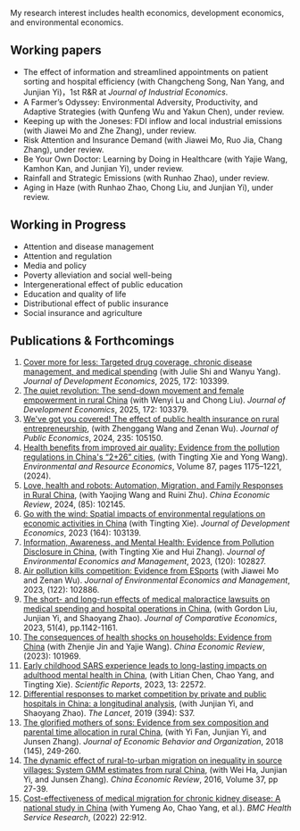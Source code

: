 My research interest includes health economics, development economics, and environmental economics.

## Working papers

- The effect of information and streamlined appointments on patient sorting and hospital efficiency (with Changcheng Song, Nan Yang, and Junjian Yi)，1st R&R at *Journal of Industrial Economics*.
- A Farmer’s Odyssey: Environmental Adversity, Productivity, and Adaptive Strategies (with Qunfeng Wu and Yakun Chen), under review.
- Keeping up with the Joneses: FDI inflow and local industrial emissions (with Jiawei Mo and Zhe Zhang), under review.
- Risk Attention and Insurance Demand (with Jiawei Mo, Ruo Jia, Chang Zhang), under review.
- Be Your Own Doctor: Learning by Doing in Healthcare (with Yajie Wang, Kamhon Kan, and Junjian Yi), under review.
- Rainfall and Strategic Emissions (with Runhao Zhao), under review.
- Aging in Haze (with Runhao Zhao, Chong Liu, and Junjian Yi), under review.

## Working in Progress

- Attention and disease management
- Attention and regulation
- Media and policy
- Poverty alleviation and social well-being       
- Intergenerational effect of public education
- Education and quality of life
- Distributional effect of public insurance
- Social insurance and agriculture

## Publications & Forthcomings

1. [Cover more for less: Targeted drug coverage, chronic disease management, and medical spending](https://authors.elsevier.com/sd/article/S0304-3878(24)00148-2) (with Julie Shi and Wanyu Yang). *Journal of Development Economics*, 2025, 172: 103399.
1. [The quiet revolution: The send-down movement and female empowerment in rural China](https://www.sciencedirect.com/science/article/abs/pii/S0304387824001287) (with Wenyi Lu and Chong Liu). *Journal of Development Economics*, 2025, 172: 103379.
1. [We've got you covered! The effect of public health insurance on rural entrepreneurship](https://www.sciencedirect.com/science/article/pii/S0047272724000860), (with Zhenggang Wang and Zenan Wu). *Journal of Public Economics*, 2024, 235: 105150.
1. [Health benefits from improved air quality: Evidence from the pollution regulations in China's “2+26” cities](https://rdcu.be/dDByL), (with Tingting Xie and Yong Wang). *Environmental and Resource Economics*, Volume 87, pages 1175–1221, (2024).
1. [Love, health and robots: Automation, Migration, and Family Responses in Rural China](https://www.sciencedirect.com/science/article/abs/pii/S1043951X24000348), (with Yaojing Wang and Ruini Zhu). *China Economic Review*, 2024, (85): 102145.
1. [Go with the wind: Spatial impacts of environmental regulations on economic activities in China](https://www.sciencedirect.com/science/article/pii/S0304387823000949?dgcid=coauthor) (with Tingting Xie). *Journal of Development Economics*, 2023 (164): 103139.
1. [Information, Awareness, and Mental Health: Evidence from Pollution Disclosure in China](https://doi.org/10.1016/j.jeem.2023.102827), (with Tingting Xie and Hui Zhang). *Journal of Environmental Economics and Management*, 2023, (120): 102827.
1. [Air pollution kills competition: Evidence from ESports](https://www.sciencedirect.com/science/article/pii/S0095069623001043) (with Jiawei Mo and Zenan Wu). *Journal of Environmental Economics and Management*, 2023, (122): 102886.
1. [The short- and long-run effects of medical malpractice lawsuits on medical spending and hospital operations in China](https://authors.elsevier.com/a/1hFH1XZqAFfIl), (with Gordon Liu, Junjian Yi, and Shaoyang Zhao). *Journal of Comparative Economics*, 2023, 51(4), pp.1142-1161.
1. [The consequences of health shocks on households: Evidence from China](https://www.sciencedirect.com/science/article/pii/S1043951X23000548?via%3Dihub) (with Zhenjie Jin and Yajie Wang). *China Economic Review*, (2023): 101969.
1. [Early childhood SARS experience leads to long-lasting impacts on adulthood mental health in China](https://www.nature.com/articles/s41598-023-49970-w), (with Litian Chen, Chao Yang, and Tingting Xie). *Scientific Reports*, 2023, 13: 22572.
1. [Differential responses to market competition by private and public hospitals in China: a longitudinal analysis](https://www.sciencedirect.com/science/article/pii/S0140673619323736), (with Junjian Yi, and Shaoyang Zhao). *The Lancet*, 2019 (394): S37.
1. [The glorified mothers of sons: Evidence from sex composition and parental time allocation in rural China](https://www.sciencedirect.com/science/article/pii/S0167268117303165), (with Yi Fan, Junjian Yi, and Junsen Zhang). *Journal of Economic Behavior and Organization*, 2018 (145), 249-260.
1. [The dynamic effect of rural-to-urban migration on inequality in source villages: System GMM estimates from rural China](https://www.sciencedirect.com/science/article/pii/S1043951X15001145), (with Wei Ha, Junjian Yi, and Junsen Zhang). *China Economic Review*, 2016, Volume 37, pp 27-39.
1. [Cost-effectiveness of medical migration for chronic kidney disease: A national study in China](https://pubmed.ncbi.nlm.nih.gov/35831849/) (with Yumeng Ao, Chao Yang, et al.). *BMC Health Service Research*, (2022) 22:912.



